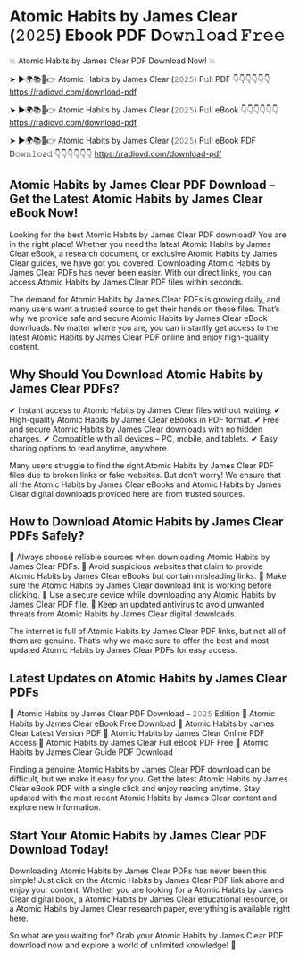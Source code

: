 # Atomic Habits by James Clear (𝟸𝟶𝟸𝟻) Ebook PDF D𝚘𝚠𝚗𝚕𝚘a𝚍 𝙵𝚛𝚎𝚎

💥 Atomic Habits by James Clear PDF Download Now! 💥

➤ ►🌍📚📱👉 Atomic Habits by James Clear (𝟸𝟶𝟸𝟻) F𝚞ll PDF 👇👇👇👇👇👇
https://radiovd.com/download-pdf

➤ ►🌍📚📱👉 Atomic Habits by James Clear (𝟸𝟶𝟸𝟻) F𝚞ll eBook 👇👇👇👇👇👇
https://radiovd.com/download-pdf

➤ ►🌍📚📱👉 Atomic Habits by James Clear (𝟸𝟶𝟸𝟻) F𝚞ll eBook PDF D𝚘𝚠𝚗𝚕𝚘a𝚍 👇👇👇👇👇👇
https://radiovd.com/download-pdf

## Atomic Habits by James Clear PDF Download – Get the Latest Atomic Habits by James Clear eBook Now!

Looking for the best Atomic Habits by James Clear PDF download? You are in the right place! Whether you need the latest Atomic Habits by James Clear eBook, a research document, or exclusive Atomic Habits by James Clear guides, we have got you covered. Downloading Atomic Habits by James Clear PDFs has never been easier. With our direct links, you can access Atomic Habits by James Clear PDF files within seconds.

The demand for Atomic Habits by James Clear PDFs is growing daily, and many users want a trusted source to get their hands on these files. That’s why we provide safe and secure Atomic Habits by James Clear eBook downloads. No matter where you are, you can instantly get access to the latest Atomic Habits by James Clear PDF online and enjoy high-quality content.

## Why Should You Download Atomic Habits by James Clear PDFs?

✔ Instant access to Atomic Habits by James Clear files without waiting.
✔ High-quality Atomic Habits by James Clear eBooks in PDF format.
✔ Free and secure Atomic Habits by James Clear downloads with no hidden charges.
✔ Compatible with all devices – PC, mobile, and tablets.
✔ Easy sharing options to read anytime, anywhere.

Many users struggle to find the right Atomic Habits by James Clear PDF files due to broken links or fake websites. But don’t worry! We ensure that all the Atomic Habits by James Clear eBooks and Atomic Habits by James Clear digital downloads provided here are from trusted sources.

## How to Download Atomic Habits by James Clear PDFs Safely?

📌 Always choose reliable sources when downloading Atomic Habits by James Clear PDFs.
📌 Avoid suspicious websites that claim to provide Atomic Habits by James Clear eBooks but contain misleading links.
📌 Make sure the Atomic Habits by James Clear download link is working before clicking.
📌 Use a secure device while downloading any Atomic Habits by James Clear PDF file.
📌 Keep an updated antivirus to avoid unwanted threats from Atomic Habits by James Clear digital downloads.

The internet is full of Atomic Habits by James Clear PDF links, but not all of them are genuine. That’s why we make sure to offer the best and most updated Atomic Habits by James Clear PDFs for easy access.

## Latest Updates on Atomic Habits by James Clear PDFs

🔹 Atomic Habits by James Clear PDF Download – 𝟸𝟶𝟸𝟻 Edition
🔹 Atomic Habits by James Clear eBook Free Download
🔹 Atomic Habits by James Clear Latest Version PDF
🔹 Atomic Habits by James Clear Online PDF Access
🔹 Atomic Habits by James Clear Full eBook PDF Free
🔹 Atomic Habits by James Clear Guide PDF Download

Finding a genuine Atomic Habits by James Clear PDF download can be difficult, but we make it easy for you. Get the latest Atomic Habits by James Clear eBook PDF with a single click and enjoy reading anytime. Stay updated with the most recent Atomic Habits by James Clear content and explore new information.

## Start Your Atomic Habits by James Clear PDF Download Today!

Downloading Atomic Habits by James Clear PDFs has never been this simple! Just click on the Atomic Habits by James Clear PDF link above and enjoy your content. Whether you are looking for a Atomic Habits by James Clear digital book, a Atomic Habits by James Clear educational resource, or a Atomic Habits by James Clear research paper, everything is available right here.

So what are you waiting for? Grab your Atomic Habits by James Clear PDF download now and explore a world of unlimited knowledge! 🚀